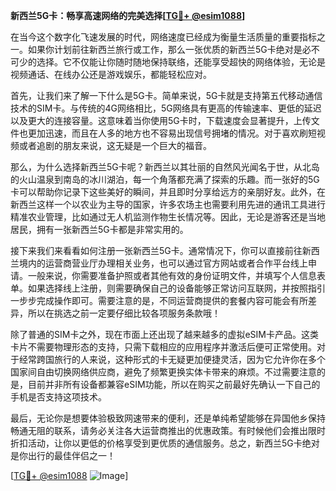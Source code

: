 **新西兰5G卡：畅享高速网络的完美选择[[TG💪+ @esim1088](https://t.me/s/esim1088)]**

在当今这个数字化飞速发展的时代，网络速度已经成为衡量生活质量的重要指标之一。如果你计划前往新西兰旅行或工作，那么一张优质的新西兰5G卡绝对是必不可少的选择。它不仅能让你随时随地保持联络，还能享受超快的网络体验，无论是视频通话、在线办公还是游戏娱乐，都能轻松应对。

首先，让我们来了解一下什么是5G卡。简单来说，5G卡就是支持第五代移动通信技术的SIM卡。与传统的4G网络相比，5G网络具有更高的传输速率、更低的延迟以及更大的连接容量。这意味着当你使用5G卡时，下载速度会显著提升，上传文件也更加迅速，而且在人多的地方也不容易出现信号拥堵的情况。对于喜欢刷短视频或者追剧的朋友来说，这无疑是一个巨大的福音。

那么，为什么选择新西兰5G卡呢？新西兰以其壮丽的自然风光闻名于世，从北岛的火山温泉到南岛的冰川湖泊，每一个角落都充满了探索的乐趣。而一张好的5G卡可以帮助你记录下这些美好的瞬间，并且即时分享给远方的亲朋好友。此外，在新西兰这样一个以农业为主导的国家，许多农场主也需要利用先进的通讯工具进行精准农业管理，比如通过无人机监测作物生长情况等。因此，无论是游客还是当地居民，拥有一张新西兰5G卡都是非常实用的。

接下来我们来看看如何注册一张新西兰5G卡。通常情况下，你可以直接前往新西兰境内的运营商营业厅办理相关业务，也可以通过官方网站或者合作平台线上申请。一般来说，你需要准备护照或者其他有效的身份证明文件，并填写个人信息表单。如果选择线上注册，则需要确保自己的设备能够正常访问互联网，并按照指引一步步完成操作即可。需要注意的是，不同运营商提供的套餐内容可能会有所差异，所以在挑选之前一定要仔细比较各项服务条款哦！

除了普通的SIM卡之外，现在市面上还出现了越来越多的虚拟eSIM卡产品。这类卡片不需要物理形态的支持，只需下载相应的应用程序并激活后便可正常使用。对于经常跨国旅行的人来说，这种形式的卡无疑更加便捷灵活，因为它允许你在多个国家间自由切换网络供应商，避免了频繁更换实体卡带来的麻烦。不过需要注意的是，目前并非所有设备都兼容eSIM功能，所以在购买之前最好先确认一下自己的手机是否支持这项技术。

最后，无论你是想要体验极致网速带来的便利，还是单纯希望能够在异国他乡保持畅通无阻的联系，请务必关注各大运营商推出的优惠政策。有时候他们会推出限时折扣活动，让你以更低的价格享受到更优质的通信服务。总之，新西兰5G卡绝对是你出行的最佳伴侣之一！

[[TG💪+ @esim1088](https://t.me/s/esim1088) ![Image](https://i.postimg.cc/4NQfJmqS/Snipaste-2025-05-13-00-14-12.png)]